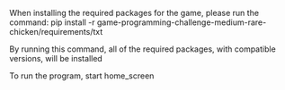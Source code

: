 When installing the required packages for the game, please run the command:
pip install -r game-programming-challenge-medium-rare-chicken/requirements/txt

By running this command, all of the required packages, with compatible versions, will be installed


To run the program, start home_screen